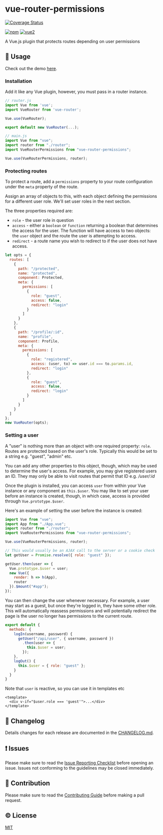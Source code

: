 # vue-router-permissions

[![Coverage Status](https://coveralls.io/repos/github/anthonygore/vue-router-permissions/badge.svg?branch=dev)](https://coveralls.io/github/anthonygore/vue-router-permissions?branch=dev)

[![npm](https://img.shields.io/npm/v/vue-router-permissions.svg)](https://www.npmjs.com/package/vue-router-permissions)
[![vue2](https://img.shields.io/badge/vue-2.x-brightgreen.svg)](https://vuejs.org/)

A Vue.js plugin that protects routes depending on user permissions


## :book: Usage

Check out the demo [here](https://github.com/anthonygore/vue-router-permissions-demo).

### Installation

Add it like any Vue plugin, however, you must pass in a router instance.
````js
// router.js
import Vue from 'vue';
import VueRouter from 'vue-router';

Vue.use(VueRouter);

export default new VueRouter(...);

// main.js
import Vue from "vue";
import router from "./router";
import VueRouterPermissions from "vue-router-permissions";

Vue.use(VueRouterPermissions, router);
````

### Protecting routes

To protect a route, add a `permissions` property to your route configuration under the `meta` property of the route.

Assign an array of objects to this, with each object defining the permissions for a different user role. We'll set user roles in the next section.

The three properties required are: 
- `role` - the user role in question
- `access` - either a `boolean` or `function` returning a boolean that determines the access for the user. The function will have access to two objects: the `user` object and the route the user is attempting to access. 
- `redirect` - a route name you wish to redirect to if the user does not have access.

````js
let opts = {
  routes: [
    {
      path: "/protected",
      name: "protected",
      component: Protected,
      meta: {
        permissions: [
          {
            role: "guest",
            access: false,
            redirect: "login"
          }
        ]
      }
    },
    {
      path: "/profile/:id",
      name: "profile",
      component: Profile,
      meta: {
        permissions: [
          {
            role: "registered",
            access: (user, to) => user.id === to.params.id,
            redirect: "login"
          },
          {
            role: "guest",
            access: false,
            redirect: "login"
          }
        ]
      }
    }
  ]
};
new VueRouter(opts);
````

### Setting a user

A "user" is nothing more than an object with one required property: `role`. Routes are protected based on the user's role. Typically this would be set to a string e.g. "guest", "admin" etc.

You can add any other properties to this object, though, which may be used to determine the user's access. For example, you may give registered users an ID. They may only be able to visit routes that permit that ID e.g. */user/:id*

Once the plugin is installed, you can access `user` from within your Vue instance or any component as `this.$user`. You may like to set your user before an instance is created, though, in which case, access is provided through `Vue.prototype.$user`.

Here's an example of setting the user before the instance is created:

````js
import Vue from "vue";
import App from "./App.vue";
import router from "./router";
import VueRouterPermissions from "vue-router-permissions";

Vue.use(VueRouterPermissions, router);

// This would usually be an AJAX call to the server or a cookie check
let getUser = Promise.resolve({ role: "guest" });

getUser.then(user => {
  Vue.prototype.$user = user;
  new Vue({
    render: h => h(App),
    router
  }).$mount("#app");
});
````

You can then change the user whenever necessary. For example, a user may start as a guest, but once they're logged in, they have some other role. This will automatically reassess permissions and will potentially redirect the page is the user no longer has permissions to the current route.

```js
export default {
  methods: {
    logIn(username, password) {
      getUser("/api/user", { username, password })
        .then(user => {
          this.$user = user;
        });
    },
    logOut() {
      this.$user = { role: "guest" };
    }
  }
}
```

Note that `user` is reactive, so you can use it in templates etc

````vue
<template>
  <div v-if="$user.role === 'guest'">...</div>
</template>
````

## :scroll: Changelog
Details changes for each release are documented in the [CHANGELOG.md](https://github.com/anthonygore/vue-router-permissions/blob/dev/CHANGELOG.md).


## :exclamation: Issues
Please make sure to read the [Issue Reporting Checklist](https://github.com/anthonygore/vue-router-permissions/blob/dev/CONTRIBUTING.md#issue-reporting-guidelines) before opening an issue. Issues not conforming to the guidelines may be closed immediately.


## :muscle: Contribution
Please make sure to read the [Contributing Guide](https://github.com/anthonygore/vue-router-permissions/blob/dev/CONTRIBUTING.md) before making a pull request.

## :copyright: License

[MIT](http://opensource.org/licenses/MIT)
